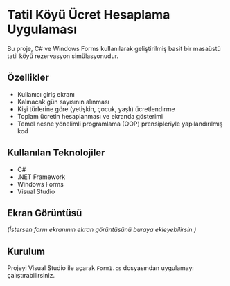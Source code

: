 # Tatil Köyü Ücret Hesaplama Uygulaması

Bu proje, C# ve Windows Forms kullanılarak geliştirilmiş basit bir masaüstü tatil köyü rezervasyon simülasyonudur.

## Özellikler

- Kullanıcı giriş ekranı
- Kalınacak gün sayısının alınması
- Kişi türlerine göre (yetişkin, çocuk, yaşlı) ücretlendirme
- Toplam ücretin hesaplanması ve ekranda gösterimi
- Temel nesne yönelimli programlama (OOP) prensipleriyle yapılandırılmış kod

## Kullanılan Teknolojiler

- C#  
- .NET Framework  
- Windows Forms  
- Visual Studio

## Ekran Görüntüsü

*(İstersen form ekranının ekran görüntüsünü buraya ekleyebilirsin.)*

## Kurulum

Projeyi Visual Studio ile açarak `Form1.cs` dosyasından uygulamayı çalıştırabilirsiniz.
